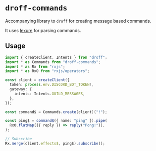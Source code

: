 # `droff-commands`

Accompanying library to `droff` for creating message based commands.

It uses [lexure](https://github.com/1Computer1/lexure) for parsing commands.

## Usage

```typescript
import { createClient, Intents } from "droff";
import * as Commands from "droff-commands";
import * as Rx from "rxjs";
import * as RxO from "rxjs/operators";

const client = createClient({
  token: process.env.DISCORD_BOT_TOKEN!,
  gateway: {
    intents: Intents.GUILD_MESSAGES,
  },
});

const command$ = Commands.create(client)("!");

const ping$ = command$({ name: "ping" }).pipe(
  RxO.flatMap(({ reply }) => reply("Pong!")),
);

// Subscribe
Rx.merge(client.effects$, ping$).subscribe();
```
